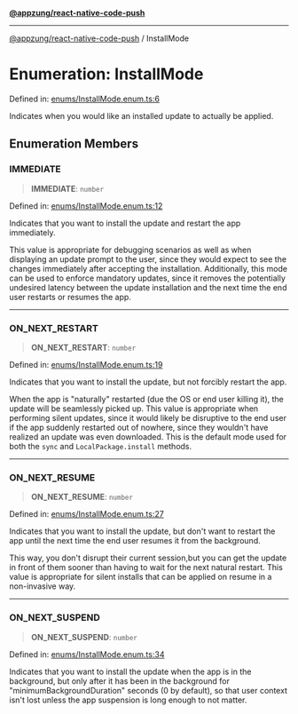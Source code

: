 [**@appzung/react-native-code-push**](../README.md)

---

[@appzung/react-native-code-push](../README.md) / InstallMode

# Enumeration: InstallMode

Defined in: [enums/InstallMode.enum.ts:6](https://github.com/AppZung/react-native-code-push/blob/5f900017beec34f1e037ac881585c7f5fb00d5dd/src/enums/InstallMode.enum.ts#L6)

Indicates when you would like an installed update to actually be applied.

## Enumeration Members

### IMMEDIATE

> **IMMEDIATE**: `number`

Defined in: [enums/InstallMode.enum.ts:12](https://github.com/AppZung/react-native-code-push/blob/5f900017beec34f1e037ac881585c7f5fb00d5dd/src/enums/InstallMode.enum.ts#L12)

Indicates that you want to install the update and restart the app immediately.

This value is appropriate for debugging scenarios as well as when displaying an update prompt to the user, since they would expect to see the changes immediately after accepting the installation. Additionally, this mode can be used to enforce mandatory updates, since it removes the potentially undesired latency between the update installation and the next time the end user restarts or resumes the app.

---

### ON_NEXT_RESTART

> **ON_NEXT_RESTART**: `number`

Defined in: [enums/InstallMode.enum.ts:19](https://github.com/AppZung/react-native-code-push/blob/5f900017beec34f1e037ac881585c7f5fb00d5dd/src/enums/InstallMode.enum.ts#L19)

Indicates that you want to install the update, but not forcibly restart the app.

When the app is "naturally" restarted (due the OS or end user killing it), the update will be seamlessly picked up. This value is appropriate when performing silent updates, since it would likely be disruptive to the end user if the app suddenly restarted out of nowhere, since they wouldn't have realized an update was even downloaded. This is the default mode used for both the `sync` and `LocalPackage.install` methods.

---

### ON_NEXT_RESUME

> **ON_NEXT_RESUME**: `number`

Defined in: [enums/InstallMode.enum.ts:27](https://github.com/AppZung/react-native-code-push/blob/5f900017beec34f1e037ac881585c7f5fb00d5dd/src/enums/InstallMode.enum.ts#L27)

Indicates that you want to install the update, but don't want to restart the app until the next time the end user resumes it from the background.

This way, you don't disrupt their current session,but you can get the update in front of them sooner than having to wait for the next natural restart.
This value is appropriate for silent installs that can be applied on resume in a non-invasive way.

---

### ON_NEXT_SUSPEND

> **ON_NEXT_SUSPEND**: `number`

Defined in: [enums/InstallMode.enum.ts:34](https://github.com/AppZung/react-native-code-push/blob/5f900017beec34f1e037ac881585c7f5fb00d5dd/src/enums/InstallMode.enum.ts#L34)

Indicates that you want to install the update when the app is in the background,
but only after it has been in the background for "minimumBackgroundDuration" seconds (0 by default),
so that user context isn't lost unless the app suspension is long enough to not matter.
